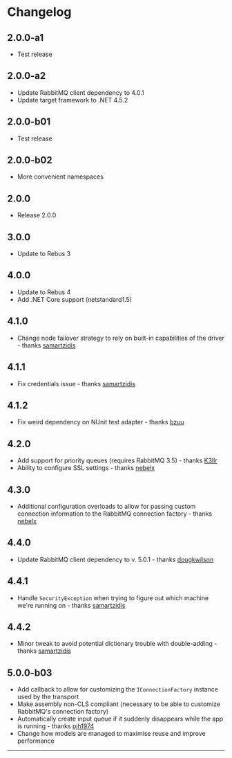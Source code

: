 # Changelog

## 2.0.0-a1

* Test release

## 2.0.0-a2

* Update RabbitMQ client dependency to 4.0.1
* Update target framework to .NET 4.5.2

## 2.0.0-b01

* Test release

## 2.0.0-b02

* More convenient namespaces

## 2.0.0

* Release 2.0.0

## 3.0.0

* Update to Rebus 3

## 4.0.0

* Update to Rebus 4
* Add .NET Core support (netstandard1.5)

## 4.1.0

* Change node failover strategy to rely on built-in capabilities of the driver - thanks [samartzidis]

## 4.1.1

* Fix credentials issue - thanks [samartzidis]

## 4.1.2

* Fix weird dependency on NUnit test adapter - thanks [bzuu]

## 4.2.0

* Add support for priority queues (requires RabbitMQ 3.5) - thanks [K3llr]
* Ability to configure SSL settings - thanks [nebelx]

## 4.3.0

* Additional configuration overloads to allow for passing custom connection information to the RabbitMQ connection factory - thanks [nebelx]

## 4.4.0

* Update RabbitMQ client dependency to v. 5.0.1 - thanks [dougkwilson]

## 4.4.1

* Handle `SecurityException` when trying to figure out which machine we're running on - thanks [samartzidis]

## 4.4.2

* Minor tweak to avoid potential dictionary trouble with double-adding - thanks [samartzidis]

## 5.0.0-b03

* Add callback to allow for customizing the `IConnectionFactory` instance used by the transport
* Make assembly non-CLS compliant (necessary to be able to customize RabbitMQ's connection factory)
* Automatically create input queue if it suddenly disappears while the app is running - thanks [pjh1974]
* Change how models are managed to maximise reuse and improve performance

---

[bzuu]: https://github.com/bzuu
[dougkwilson]: https://github.com/dougkwilson
[nebelx]: https://github.com/nebelx
[K3llr]: https://github.com/K3llr
[samartzidis]: https://github.com/samartzidis
[pjh1974]: https://github.com/pjh1974